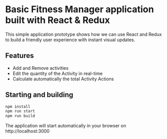 # Basic Fitness Manager application built with React & Redux
This simple application prototype shows how we can use React and Redux to build a friendly user experience with instant visual updates.

## Features
* Add and Remove activities 
* Edit the quantity of the Activity in real-time
* Calculate automatically the total Activity Actions

## Starting and building
```bash
npm install
npm run start
npm run build
```
The application will start automatically in your browser on http://localhost:3000
